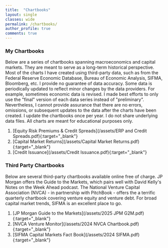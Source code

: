 ```yaml
---
title:  "Chartbooks"
layout: single
classes: wide
permalink: /chartbooks/
author_profile: true
comments: true
---
```

### My Chartbooks
Below are a series of chartbooks spanning macroeconomics and capital markets. They are meant to serve as a long-term historical perspective. Most of the charts I have created using third-party data, such as from the Federal Reserve Economic Database, Bureau of Economic Analysis, SIFMA, Bloomberg, etc. I provide no guarantee of data accuracy. Some data is periodically updated to reflect minor changes by the data providers. For example, sometimes economic data is revised. I made best efforts to only use the "final" version of each data series instead of "preliminary". Nevertheless, I cannot provide assurance that there are no errors, omissions, or subsequent updates to the data after the charts have been created. I update the chartbooks once per year. I do not share underlying data files. All charts are meant for educational purposes only.<br>

1. [Equity Risk Premiums & Credit Spreads](/assets/ERP and Credit Spreads.pdf){:target="_blank"}
2. [Capital Market Returns](/assets/Capital Market Returns.pdf){:target="_blank"}
3. [Credit Issuance](/assets/Credit Issuance.pdf){:target="_blank"}

### Third Party Chartbooks
Below are several third-party chartbooks available online free of charge. JP Morgan offers the Guide to the Markets, which pairs well with David Kelly's Notes on the Week Ahead podcast. The National Venture Capital Association (NVCA) - in partnership with PitchBook - offers the a terrific quarterly chartbook covering venture equity and venture debt. For broad capital market trends, SIFMA is an excellent place to go.<br>

1. [JP Morgan Guide to the Markets](/assets/2025 JPM G2M.pdf){:target="_blank"}
2. [NVCA Venture Monitor](/assets/2024 NVCA Chartbook.pdf){:target="_blank"}
3. [SIFMA Capital Markets Fact Book](/assets/2024 SIFMA.pdf){:target="_blank"}
